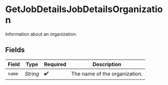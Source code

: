 # GetJobDetailsJobDetailsOrganization

Information about an organization.


## Fields

| Field                         | Type                          | Required                      | Description                   |
| ----------------------------- | ----------------------------- | ----------------------------- | ----------------------------- |
| `name`                        | *String*                      | :heavy_check_mark:            | The name of the organization. |
